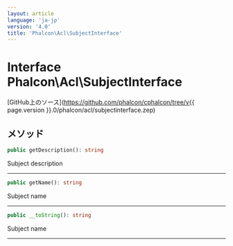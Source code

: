```yaml
---
layout: article
language: 'ja-jp'
version: '4.0'
title: 'Phalcon\Acl\SubjectInterface'
---
```

# Interface **Phalcon\Acl\SubjectInterface**

[GitHub上のソース](https://github.com/phalcon/cphalcon/tree/v{{ page.version }}.0/phalcon/acl/subjectinterface.zep)

## メソッド

```php
public getDescription(): string
```

Subject description

* * *

```php
public getName(): string
```

Subject name

* * *

```php
public __toString(): string
```

Subject name

* * *